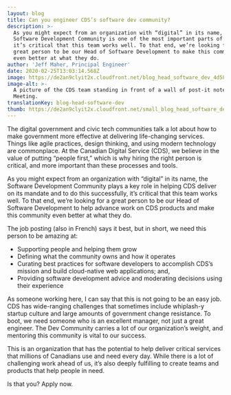 ```yaml
---
layout: blog
title: Can you engineer CDS’s software dev community?
description: >-
  As you might expect from an organization with “digital” in its name, the
  Software Development Community is one of the most important parts of CDS and
  it’s critical that this team works well. To that end, we’re looking for a
  great person to be our Head of Software Development to make this community
  even better at what they do.
author: 'Jeff Maher, Principal Engineer'
date: 2020-02-25T13:03:14.568Z
image: https://de2an9clyit2x.cloudfront.net/blog_head_software_dev_4d582ff210.jpg
image-alt: >-
  A picture of the CDS team standing in front of a wall of post-it notes at a
  Meeting.
translationKey: blog-head-software-dev
thumb: https://de2an9clyit2x.cloudfront.net/small_blog_head_software_dev_4d582ff210.jpg
---
```

The digital government and civic tech communities talk a lot about how to make government more effective at delivering life-changing services. Things like agile practices, design thinking, and using modern technology are commonplace. At the Canadian Digital Service (CDS), we believe in the value of putting “people first,” which is why hiring the right person is critical, and more important than these processes and tools.

As you might expect from an organization with “digital” in its name, the Software Development Community plays a key role in helping CDS deliver on its mandate and to do this successfully, it’s critical that this team works well. To that end, we’re looking for a great person to be our Head of Software Development to help advance work on CDS products and make this community even better at what they do.

The job posting (also in French) says it best, but in short, we need this person to be amazing at:

* Supporting people and helping them grow
* Defining what the community owns and how it operates
* Curating best practices for software developers to accomplish CDS’s mission and build cloud-native web applications; and,
* Providing software development advice and moderating decisions using their experience

As someone working here, I can say that this is not going to be an easy job. CDS has wide-ranging challenges that sometimes include whiplash-y startup culture and large amounts of government change resistance. To boot, we need someone who is an excellent manager, not just a great engineer. The Dev Community carries a lot of our organization’s weight, and mentoring this community is vital to our success.

This is an organization that has the potential to help deliver critical services that millions of Canadians use and need every day. While there is a lot of challenging work ahead of us, it’s also deeply fulfilling to create teams and products that help people in need.

Is that you? Apply now.

